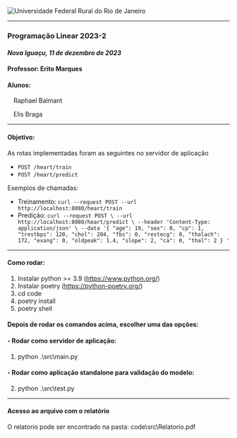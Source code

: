 ![Universidade Federal Rural do Rio de Janeiro](https://portal.ufrrj.br/wp-content/themes/portalufrrj/images/logomarca_ufrrj_cor.png)

---

### Programação Linear 2023-2
#### *Nova Iguaçu, 11 de dezembro de 2023*
#### **Professor:** Erito Marques
#### **Alunos:** 
&emsp;Raphael Balmant

&emsp;Elis Braga

---

#### **Objetivo:** 

As rotas implementadas foram as seguintes no servidor de aplicação

- ``POST /heart/train``
- ``POST /heart/predict``

Exemplos de chamadas:

- Treinamento: ``curl --request POST --url http://localhost:8080/heart/train``
- Predição: ``curl --request POST \
  --url http://localhost:8080/heart/predict \
  --header 'Content-Type: application/json' \
  --data '{
	"age": 19,
   "sex": 0,
   "cp": 1,
   "trestbps": 120,
   "chol": 204,
   "fbs": 0,
   "restecg": 0,
   "thalach": 172,
   "exang": 0,
   "oldpeak": 1.4,
   "slope": 2,
   "ca": 0,
   "thal": 2
}
'``

---

#### **Como rodar:**

1) Instalar python >= 3.9 (https://www.python.org/)
2) Instalar poetry (https://python-poetry.org/)
3) cd code
4) poetry install
5) poetry shell

#### Depois de rodar os comandos acima, escolher uma das opções:

#### - Rodar como servidor de aplicação:

1) python .\src\main.py

#### - Rodar como aplicação standalone para validação do modelo:

2) python .\src\test.py

---

#### Acesso ao arquivo com o relatório

O relatorio pode ser encontrado na pasta: code\src\Relatorio.pdf
